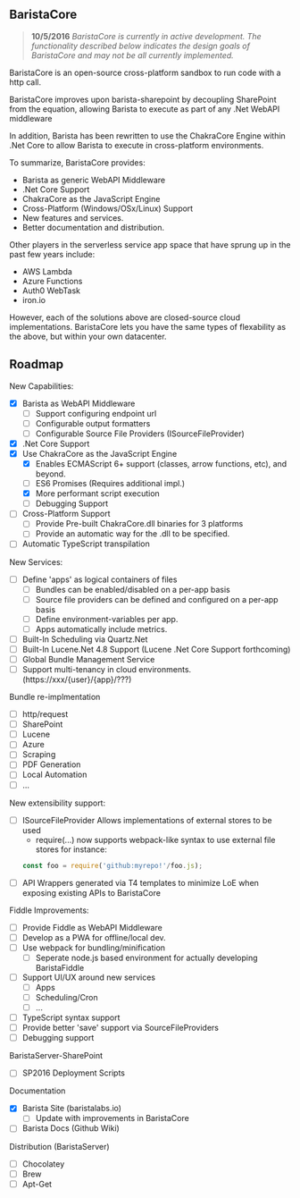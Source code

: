BaristaCore
--------

> **10/5/2016** *BaristaCore is currently in active development. The functionality described below indicates the design goals of BaristaCore and may not be all currently implemented.*

BaristaCore is an open-source cross-platform sandbox to run code with a http call.

BaristaCore improves upon barista-sharepoint by decoupling SharePoint from the equation, allowing Barista to execute as part of any .Net WebAPI middleware

In addition, Barista has been rewritten to use the ChakraCore Engine within .Net Core to allow Barista to execute in cross-platform environments.

To summarize, BaristaCore provides:

 - Barista as generic WebAPI Middleware
 - .Net Core Support
 - ChakraCore as the JavaScript Engine
 - Cross-Platform (Windows/OSx/Linux) Support
 - New features and services.
 - Better documentation and distribution.

 Other players in the serverless service app space that have sprung up in the past few years include:

 - AWS Lambda
 - Azure Functions
 - Auth0 WebTask
 - iron.io

 However, each of the solutions above are closed-source cloud implementations. BaristaCore lets you have the same types of flexability as the above, but within your own datacenter.

Roadmap
----------

New Capabilities:
  - [X] Barista as WebAPI Middleware
    - [ ] Support configuring endpoint url
    - [ ] Configurable output formatters
    - [ ] Configurable Source File Providers (ISourceFileProvider)
  - [X] .Net Core Support
  - [X] Use ChakraCore as the JavaScript Engine
    - [X] Enables ECMAScript 6+ support (classes, arrow functions, etc), and beyond.
    - [ ] ES6 Promises (Requires additional impl.)
    - [X] More performant script execution
    - [ ] Debugging Support
  - [ ] Cross-Platform Support
    - [ ] Provide Pre-built ChakraCore.dll binaries for 3 platforms
    - [ ] Provide an automatic way for the .dll to be specified.
  - [ ] Automatic TypeScript transpilation

New Services:
 - [ ] Define 'apps' as logical containers of files
   - [ ] Bundles can be enabled/disabled on a per-app basis
   - [ ] Source file providers can be defined and configured on a per-app basis
   - [ ] Define environment-variables per app.
   - [ ] Apps automatically include metrics.
 - [ ] Built-In Scheduling via Quartz.Net
 - [ ] Built-In Lucene.Net 4.8 Support (Lucene .Net Core Support forthcoming)
 - [ ] Global Bundle Management Service
 - [ ] Support multi-tenancy in cloud environments. (https://xxx/{user}/{app}/???)

Bundle re-implmentation
 - [ ] http/request
 - [ ] SharePoint
 - [ ] Lucene
 - [ ] Azure
 - [ ] Scraping
 - [ ] PDF Generation
 - [ ] Local Automation
 - [ ] ...

New extensibility support:
 - [ ] ISourceFileProvider Allows implementations of external stores to be used
   - require(...) now supports webpack-like syntax to use external file stores for instance:
   ``` javascript
   const foo = require('github:myrepo!'/foo.js);
   ```
 - [ ] API Wrappers generated via T4 templates to minimize LoE when exposing existing APIs to BaristaCore

Fiddle Improvements:
 - [ ] Provide Fiddle as WebAPI Middleware
 - [ ] Develop as a PWA for offline/local dev.
 - [ ] Use webpack for bundling/minification
   - [ ] Seperate node.js based environment for actually developing BaristaFiddle
 - [ ] Support UI/UX around new services
   - [ ] Apps
   - [ ] Scheduling/Cron
   - [ ] ...
 - [ ] TypeScript syntax support
 - [ ] Provide better 'save' support via SourceFileProviders
 - [ ] Debugging support

BaristaServer-SharePoint
 - [ ] SP2016 Deployment Scripts

Documentation
 - [x] Barista Site (baristalabs.io)
   - [ ] Update with improvements in BaristaCore
 - [ ] Barista Docs (Github Wiki)

Distribution (BaristaServer)
- [ ] Chocolatey
- [ ] Brew
- [ ] Apt-Get